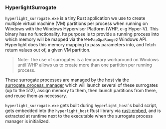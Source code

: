 ### HyperlightSurrogate

`hyperlight_surrogate.exe` is a tiny Rust application we use to create multiple virtual machine (VM) partitions per process when running on Windows with the Windows Hypervisor Platform (WHP, e-g Hyper-V). This binary has no functionality. Its purpose is to provide a running process into which memory will be mapped via the `WHvMapGpaRange2` Windows API. Hyperlight does this memory mapping to pass parameters into, and fetch return values out of, a given VM partition.

> Note: The use of surrogates is a temporary workaround on Windows until WHP allows us to create more than one partition per running process.

These surrogate processes are managed by the host via the [surrogate_process_manager](./src/hyperlight_host/src/hypervisor/surrogate_process_manager.rs) which will launch several of these surrogates (up to the 512), assign memory to them, then launch partitions from there, and reuse them as necessary.

`hyperlight_surrogate.exe` gets built during `hyperlight_host`'s build script, gets embedded into the `hyperlight_host` Rust library via [rust-embed](https://crates.io/crates/rust-embed), and is extracted at runtime next to the executable when the surrogate process manager is initialized.